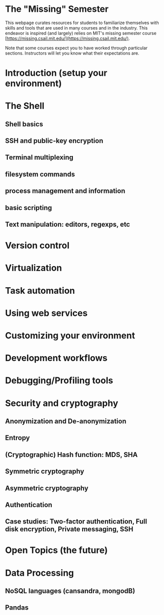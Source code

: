 # The "Missing" Semester

This webpage curates resources for students to familiarize themselves with skills and tools that are used in many courses and in the industry. This endeavor is inspired (and largely) relies on MIT's missing semester course [https://missing.csail.mit.edu/](https://missing.csail.mit.edu/).

Note that some courses expect you to have worked through particular sections. Instructors will let you know what their expectations are.

# Introduction (setup your environment)

# The Shell

## Shell basics
## SSH and public-key encryption
## Terminal multiplexing
## filesystem commands
## process management and information
## basic scripting
## Text manipulation: editors, regexps, etc

# Version control
# Virtualization
# Task automation
# Using web services
# Customizing your environment
# Development workflows
# Debugging/Profiling tools


# Security and cryptography
## Anonymization and De-anonymization
## Entropy
## (Cryptographic) Hash function: MDS, SHA
## Symmetric cryptography
## Asymmetric cryptography
## Authentication
## Case studies: Two-factor authentication, Full disk encryption, Private messaging, SSH


# Open Topics (the future)
# Data Processing
## NoSQL languages (cansandra, mongodB)
## Pandas
